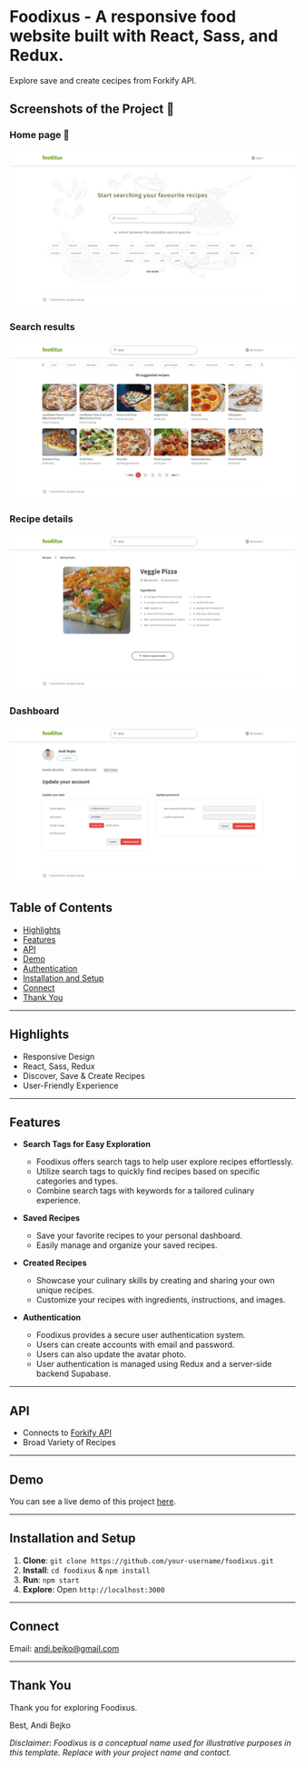 # Foodixus - A responsive food website built with React, Sass, and Redux.

Explore save and create cecipes from Forkify API.

## Screenshots of the Project 📸

### Home page 🏡

![Home page](/src/assets/foodixus-screenshots/home.jpg)

### Search results

![Search results](/src/assets/foodixus-screenshots/search-results.jpg)

### Recipe details

![Recipe details](/src/assets/foodixus-screenshots/recipe-details.jpg)

### Dashboard

![Dashboard](/src/assets/foodixus-screenshots/dashboard.jpg)

## Table of Contents

- [Highlights](#highlights)
- [Features](#features)
- [API](#api)
- [Demo](#demo)
- [Authentication](#authentication)
- [Installation and Setup](#installation-and-setup)
- [Connect](#connect)
- [Thank You](#thank-you)

---

## Highlights

- Responsive Design
- React, Sass, Redux
- Discover, Save & Create Recipes
- User-Friendly Experience

---

## Features

- **Search Tags for Easy Exploration**

  - Foodixus offers search tags to help user explore recipes effortlessly.
  - Utilize search tags to quickly find recipes based on specific categories and types.
  - Combine search tags with keywords for a tailored culinary experience.

- **Saved Recipes**

  - Save your favorite recipes to your personal dashboard.
  - Easily manage and organize your saved recipes.

- **Created Recipes**

  - Showcase your culinary skills by creating and sharing your own unique recipes.
  - Customize your recipes with ingredients, instructions, and images.

- **Authentication**
  - Foodixus provides a secure user authentication system.
  - Users can create accounts with email and password.
  - Users can also update the avatar photo.
  - User authentication is managed using Redux and a server-side backend Supabase.

---

## API

- Connects to [Forkify API](https://forkify-api.herokuapp.com/v2)
- Broad Variety of Recipes

---

## Demo

You can see a live demo of this project [here](https://foodixus.vercel.app/).

---

## Installation and Setup

1. **Clone**: `git clone https://github.com/your-username/foodixus.git`
2. **Install**: `cd foodixus` & `npm install`
3. **Run**: `npm start`
4. **Explore**: Open `http://localhost:3000`

---

## Connect

Email: [andi.bejko@gmail.com](mailto:andi.bejko@gmail.com)

---

## Thank You

Thank you for exploring Foodixus.

Best,
Andi Bejko

_Disclaimer: Foodixus is a conceptual name used for illustrative purposes in this template. Replace with your project name and contact._
